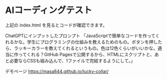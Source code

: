 # AIコーディングテスト

上記の index.html を見るとコードが確認できます。

ChatGPTにインプットしたプロンプト
「JavaScriptで簡単なコードを作ってくれるかな。学生にプログラミングの仕組みを教えるためのもの。ボタンを押したら、ラッキーカラーを教えてくれるというもの。色は12色くらいがいいかな。適当に作ってくれる？GitHub Pagesで公開するから、HTMLにスクリプトと、あと必要ならCSSも組み込んで、1ファイルで完結するようにして。」

デモページ
https://masa844.github.io/lucky-collar/
